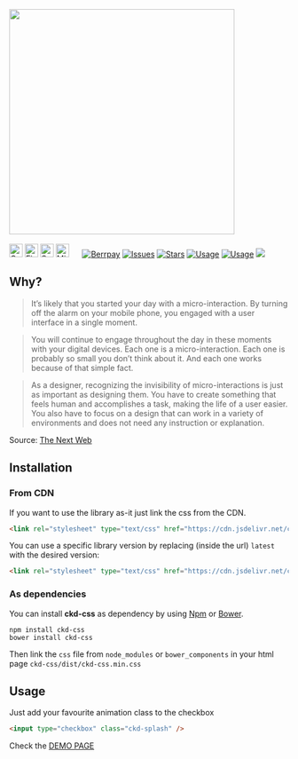 <img width="406px" src="https://cloud.githubusercontent.com/assets/10454741/18340843/8a8b0e18-75a7-11e6-99f2-e8f805070c33.jpg">
<br/><br/>
<img width="24px" alt="Google Chrome" src="https://cdn.rawgit.com/alrra/browser-logos/2109c114/src/chrome/chrome_48x48.png">
<img width="24px" alt="Firefox" src="https://cdn.rawgit.com/alrra/browser-logos/2109c114/src/firefox/firefox_48x48.png">
<img width="24px" alt="Safari" src="https://cdn.rawgit.com/alrra/browser-logos/2109c114/src/safari/safari_48x48.png" title="💩">
<img width="24px" alt="Microsoft Edge" src="https://cdn.rawgit.com/alrra/browser-logos/2109c114/src/edge/edge_48x48.png" title="💩">&nbsp;&nbsp;&nbsp;&nbsp;&nbsp;
<a href="https://travis-ci.org/equinusocio/ckdcss"><img alt="Berrpay" src="https://travis-ci.org/equinusocio/ckdcss.svg?branch=master"></a>
<a href="http://packagequality.com/#?package=ckd-css"><img alt="Issues" src="http://npm.packagequality.com/shield/ckd-css.svg?colorB=80d4cd&style=flat-square"></a>
<a href="https://github.com/equinusocio/ckdcss/stargazers"><img alt="Stars" src="https://img.shields.io/github/stars/equinusocio/ckdcss.svg?colorB=80d4cd&style=flat-square"></a>
<a href="https://github.com/equinusocio/ckdcss/issues"><img alt="Usage" src="https://img.shields.io/github/issues/equinusocio/ckdcss.svg?colorB=80d4cd&style=flat-square"></a>
<a href="https://beerpay.io/equinusocio/ckdcss"><img alt="Usage" src="https://beerpay.io/equinusocio/ckdcss/badge.svg?style=flat-square"></a>
<a href="https://www.codacy.com/app/astorino-design/ckdcss?utm_source=github.com&amp;utm_medium=referral&amp;utm_content=equinusocio/ckdcss&amp;utm_campaign=Badge_Grade"><img src="https://api.codacy.com/project/badge/Grade/7a8522ef1e8f43baaeb5c5d4bc9d29ac"/></a>


## Why?

> It’s likely that you started your day with a micro-interaction. By turning off the alarm on your mobile phone, you engaged with a user interface in a single moment.

> You will continue to engage throughout the day in these moments with your digital devices. Each one is a micro-interaction. Each one is probably so small you don’t think about it. And each one works because of that simple fact.

> As a designer, recognizing the invisibility of micro-interactions is just as important as designing them. You have to create something that feels human and accomplishes a task, making the life of a user easier. You also have to focus on a design that can work in a variety of environments and does not need any instruction or explanation.


Source: [The Next Web](http://thenextweb.com/dd/2015/08/17/why-micro-interactions-are-the-secret-to-great-design/)

## Installation

### From CDN

If you want to use the library as-it just link the css from the CDN.

```html
<link rel="stylesheet" type="text/css" href="https://cdn.jsdelivr.net/ckd-css/latest/ckd-css.min.css">
```

You can use a specific library version by replacing (inside the url) `latest` with the desired version:

```html
<link rel="stylesheet" type="text/css" href="https://cdn.jsdelivr.net/ckd-css/1.2.0/ckd-css.min.css">
```

### As dependencies
You can install **ckd-css** as dependency by using [Npm](https://www.npmjs.com/package/ckd-css) or [Bower](https://bower.io).

```
npm install ckd-css
bower install ckd-css
```

Then link the `css` file from `node_modules` or `bower_components` in your html page `ckd-css/dist/ckd-css.min.css`


## Usage

Just add your favourite animation class to the checkbox
```html
<input type="checkbox" class="ckd-splash" />
```

Check the [DEMO PAGE](http://equinusocio.github.io/ckdcss )
